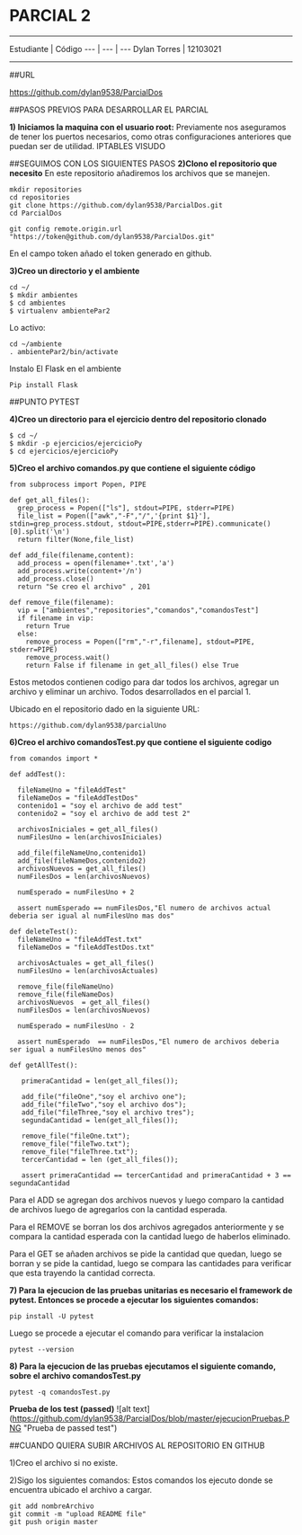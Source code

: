# PARCIAL 2

****
Estudiante | Código
--- | --- | ---
Dylan Torres | 12103021 
****
##URL 

https://github.com/dylan9538/ParcialDos

##PASOS PREVIOS PARA DESARROLLAR EL PARCIAL

**1) Iniciamos la maquina con el usuario root:**
Previamente nos aseguramos de tener los puertos necesarios, como otras configuraciones anteriores que puedan ser de utilidad.
IPTABLES
VISUDO

##SEGUIMOS CON LOS SIGUIENTES PASOS
**2)Clono el repositorio que necesito**
En este repositorio añadiremos los archivos que se manejen.
```
mkdir repositories
cd repositories
git clone https://github.com/dylan9538/ParcialDos.git
cd ParcialDos

git config remote.origin.url "https://token@github.com/dylan9538/ParcialDos.git"
```
En el campo token añado el token generado en github.

**3)Creo un directorio y el ambiente**
```
cd ~/
$ mkdir ambientes
$ cd ambientes
$ virtualenv ambientePar2
```
Lo activo:
```
cd ~/ambiente
. ambientePar2/bin/activate
```
Instalo El Flask en el ambiente
```
Pip install Flask
```

##PUNTO PYTEST

**4)Creo un directorio para el ejercicio dentro del repositorio clonado**
```
$ cd ~/
$ mkdir -p ejercicios/ejercicioPy
$ cd ejercicios/ejercicioPy
```
**5)Creo el archivo comandos.py que contiene el siguiente código**
```
from subprocess import Popen, PIPE

def get_all_files():
  grep_process = Popen(["ls"], stdout=PIPE, stderr=PIPE)
  file_list = Popen(["awk","-F","/",'{print $1}'], stdin=grep_process.stdout, stdout=PIPE,stderr=PIPE).communicate()[0].split('\n')
  return filter(None,file_list) 

def add_file(filename,content):
  add_process = open(filename+'.txt','a')
  add_process.write(content+'/n')
  add_process.close()
  return "Se creo el archivo" , 201 

def remove_file(filename):
  vip = ["ambientes","repositories","comandos","comandosTest"]
  if filename in vip:
    return True
  else:
    remove_process = Popen(["rm","-r",filename], stdout=PIPE, stderr=PIPE)
    remove_process.wait()
    return False if filename in get_all_files() else True
 ```
 
Estos metodos contienen codigo para dar todos los archivos, agregar un archivo y eliminar un archivo. Todos desarrollados en el parcial 1.
 
Ubicado en el repositorio dado en la siguiente URL:
```
https://github.com/dylan9538/parcialUno
```

**6)Creo el archivo comandosTest.py que contiene el siguiente codigo** 
```
from comandos import *

def addTest():

  fileNameUno = "fileAddTest"
  fileNameDos = "fileAddTestDos"
  contenido1 = "soy el archivo de add test"
  contenido2 = "soy el archivo de add test 2"

  archivosIniciales = get_all_files()
  numFilesUno = len(archivosIniciales)

  add_file(fileNameUno,contenido1)
  add_file(fileNameDos,contenido2)
  archivosNuevos = get_all_files()
  numFilesDos = len(archivosNuevos)
 
  numEsperado = numFilesUno + 2

  assert numEsperado == numFilesDos,"El numero de archivos actual deberia ser igual al numFilesUno mas dos"

def deleteTest():
  fileNameUno = "fileAddTest.txt"
  fileNameDos = "fileAddTestDos.txt"

  archivosActuales = get_all_files()
  numFilesUno = len(archivosActuales)

  remove_file(fileNameUno)
  remove_file(fileNameDos)
  archivosNuevos  = get_all_files()
  numFilesDos = len(archivosNuevos)
 
  numEsperado = numFilesUno - 2

  assert numEsperado  == numFilesDos,"El numero de archivos deberia ser igual a numFilesUno menos dos"

def getAllTest():
   
   primeraCantidad = len(get_all_files());
   
   add_file("fileOne","soy el archivo one");
   add_file("fileTwo","soy el archivo dos");
   add_file("fileThree,"soy el archivo tres");
   segundaCantidad = len(get_all_files());
  
   remove_file("fileOne.txt");
   remove_file("fileTwo.txt");
   remove_file("fileThree.txt");
   tercerCantidad = len (get_all_files());

   assert primeraCantidad == tercerCantidad and primeraCantidad + 3 == segundaCantidad

```

Para el ADD se agregan dos archivos nuevos y luego comparo la cantidad de archivos luego de agregarlos con la cantidad esperada.

Para el REMOVE se borran los dos archivos agregados anteriormente y se compara la cantidad esperada con la cantidad luego de haberlos eliminado.

Para el GET se añaden archivos se pide la cantidad que quedan, luego se borran y se pide la cantidad, luego se compara las cantidades para verificar que esta trayendo la cantidad correcta.

**7) Para la ejecucion de las pruebas unitarias es necesario el framework de pytest. Entonces se procede a ejecutar los siguientes comandos:**
```
pip install -U pytest
```

Luego se procede a ejecutar el comando para verificar la instalacion
```
pytest --version
```

**8) Para la ejecucion de las pruebas ejecutamos el siguiente comando, sobre el archivo comandosTest.py**
```
pytest -q comandosTest.py
```

**Prueba de los test (passed)**
![alt text] (https://github.com/dylan9538/ParcialDos/blob/master/ejecucionPruebas.PNG "Prueba de passed test")


##CUANDO QUIERA SUBIR ARCHIVOS AL REPOSITORIO EN GITHUB

1)Creo el archivo si no existe.

2)Sigo los siguientes comandos:
Estos comandos los ejecuto donde se encuentra ubicado el archivo a cargar.

```
git add nombreArchivo
git commit -m "upload README file"
git push origin master
```




